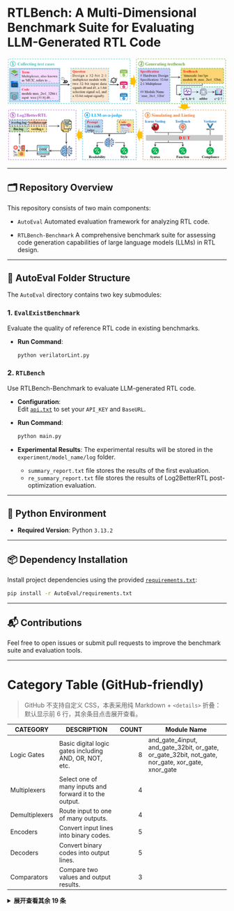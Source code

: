 # RTLBench: A Multi-Dimensional Benchmark Suite for Evaluating LLM-Generated RTL Code

![Evaluation Flow](./LintEval_Overview.png)

---

## 🗂️ Repository Overview

This repository consists of two main components:

- `AutoEval`
  Automated evaluation framework for analyzing RTL code.

- `RTLBench-Benchmark` 
  A comprehensive benchmark suite for assessing code generation capabilities of large language models (LLMs) in RTL design.

---

## 📁 AutoEval Folder Structure

The `AutoEval` directory contains two key submodules:

### 1. `EvalExistBenchmark`

Evaluate the quality of reference RTL code in existing benchmarks.

- **Run Command**:
  ```bash
  python verilatorLint.py
  ```

### 2. `RTLBench`

Use RTLBench-Benchmark to evaluate LLM-generated RTL code.

- **Configuration**:  
  Edit [`api.txt`](./AutoEval/RTLBench/code/api.txt) to set your `API_KEY` and `BaseURL`.

- **Run Command**:
  ```bash
  python main.py
  ```
- **Experimental Results**:
  The experimental results will be stored in the `experiment/model_name/log` folder.
  - `summary_report.txt` file stores the results of the first evaluation.
  - `re_summary_report.txt` file stores the results of Log2BetterRTL post-optimization evaluation.
---

## 🐍 Python Environment

- **Required Version**: Python `3.13.2`

---

## 📦 Dependency Installation

Install project dependencies using the provided [`requirements.txt`](./AutoEval/requirements.txt):

```bash
pip install -r AutoEval/requirements.txt
```

---

## 📬 Contributions

Feel free to open issues or submit pull requests to improve the benchmark suite and evaluation tools.




----
# Category Table (GitHub-friendly)

> GitHub 不支持自定义 CSS，本表采用纯 Markdown + `<details>` 折叠：默认显示前 6 行，其余条目点击展开查看。

| CATEGORY                    | DESCRIPTION                                 | COUNT |   Module Name|
|-----------------------------|----------------------------------------------|------:|------|
| Logic Gates      | Basic digital logic gates including AND, OR, NOT, etc.|     8 | and_gate_4input, and_gate_32bit, or_gate, or_gate_32bit, not_gate, nor_gate, xor_gate, xnor_gate |
| Multiplexers     | Select one of many inputs and forward it to the output.|     4 |
| Demultiplexers   | Route input to one of many outputs.                   |     4 |
| Encoders         | Convert input lines into binary codes.                |     5 |
| Decoders         | Convert binary codes into output lines.               |     5 |
| Comparators      | Compare two values and output results.                |     3 |

<details>
<summary><strong>展开查看其余 19 条</strong></summary>

<br>

| CATEGORY                     | DESCRIPTION                                  | COUNT |
|-----------------------------|----------------------------------------------|------:|
| Flip-Flops                  | Basic memory elements for binary storage.    |     5 |
| Shift Registers             | Serial or parallel data shifting/storage.    |     3 |
| Counters                    | Binary/BCD and up/down counters.             |     6 |
| State Machines              | FSM designs for pattern detection/control.   |     4 |
| Memory Modules              | SRAM, DRAM, ROM, and FIFO buffers.           |     7 |
| Arithmetic Units            | Adders, subtractors, multipliers, dividers.  |    19 |
| Floating Point Units        | IEEE 754-compliant arithmetic modules.       |     4 |
| Communication Interfaces    | UART, SPI, and I2C protocol modules.         |     8 |
| Clock & Reset Modules       | Clock division/gating and reset sync.        |     9 |
| DSP                         | FIR, FFT, CORDIC digital signal processing.  |    11 |
| Error Detection and Correction | Detecting/correcting transmission errors. |     7 |
| Synchronization & Handshake | Data transfer between async domains.         |     4 |
| Miscellaneous               | Sorting, pulse generation, etc.              |    11 |
| Functional Modules          | Real-world apps: controllers, appliances.    |    25 |
| IO Modules                  | General-purpose I/O modules.                 |     2 |
| Arbiters                    | Manage access to shared resources.           |     2 |
| Converters                  | Convert binary to BCD or Gray code.          |     1 |
| Crypto Modules              | AES and SHA cryptographic modules.           |     2 |
| AI Accelerators             | Modules for CNN acceleration.                |     1 |

</details>

